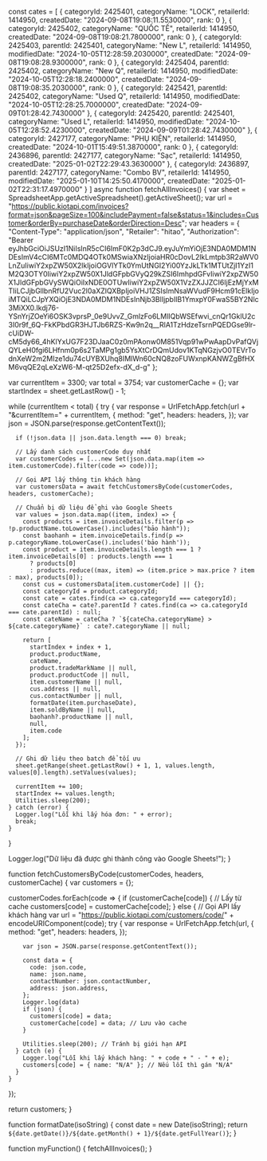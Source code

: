 const cates = [ 
    {
      categoryId: 2425401,
      categoryName: "LOCK",
      retailerId: 1414950,
      createdDate: "2024-09-08T19:08:11.5530000",
      rank: 0
    },
    {
      categoryId: 2425402,
      categoryName: "QUỐC TẾ",
      retailerId: 1414950,
      createdDate: "2024-09-08T19:08:21.7800000",
      rank: 0
    },
    {
      categoryId: 2425403,
      parentId: 2425401,
      categoryName: "New L",
      retailerId: 1414950,
      modifiedDate: "2024-10-05T12:28:59.2030000",
      createdDate: "2024-09-08T19:08:28.9300000",
      rank: 0
    },
    {
      categoryId: 2425404,
      parentId: 2425402,
      categoryName: "New Q",
      retailerId: 1414950,
      modifiedDate: "2024-10-05T12:28:18.2400000",
      createdDate: "2024-09-08T19:08:35.2030000",
      rank: 0
    },
    {
      categoryId: 2425421,
      parentId: 2425402,
      categoryName: "Used Q",
      retailerId: 1414950,
      modifiedDate: "2024-10-05T12:28:25.7000000",
      createdDate: "2024-09-09T01:28:42.7430000"
    },
    {
      categoryId: 2425420,
      parentId: 2425401,
      categoryName: "Used L",
      retailerId: 1414950,
      modifiedDate: "2024-10-05T12:28:52.4230000",
      createdDate: "2024-09-09T01:28:42.7430000"
    },
    {
      categoryId: 2427177,
      categoryName: "PHỤ KIỆN",
      retailerId: 1414950,
      createdDate: "2024-10-01T15:49:51.3870000",
      rank: 0
    },
    {
      categoryId: 2436896,
      parentId: 2427177,
      categoryName: "Sạc",
      retailerId: 1414950,
      createdDate: "2025-01-02T22:29:43.3630000"
    },
    {
      categoryId: 2436897,
      parentId: 2427177,
      categoryName: "Combo BV",
      retailerId: 1414950,
      modifiedDate: "2025-01-10T14:25:50.4170000",
      createdDate: "2025-01-02T22:31:17.4970000"
    }
  ]
async function fetchAllInvoices() {
  var sheet = SpreadsheetApp.getActiveSpreadsheet().getActiveSheet();
  var url = "https://public.kiotapi.com/invoices?format=json&pageSize=100&includePayment=false&status=1&includes=Customer&orderBy=purchaseDate&orderDirection=Desc";
  var headers = {
    "Content-Type": "application/json",
    "Retailer": "hitao",
    "Authorization": "Bearer eyJhbGciOiJSUzI1NiIsInR5cCI6ImF0K2p3dCJ9.eyJuYmYiOjE3NDA0MDM1NDEsImV4cCI6MTc0MDQ4OTk0MSwiaXNzIjoiaHR0cDovL2lkLmtpb3R2aWV0LnZuIiwiY2xpZW50X2lkIjoiOGVlYTk0YmUtNGI2Yi00YzJkLTk1MTUtZjI1YzI1M2Q3OTY0IiwiY2xpZW50X1JldGFpbGVyQ29kZSI6ImhpdGFvIiwiY2xpZW50X1JldGFpbGVySWQiOiIxNDE0OTUwIiwiY2xpZW50X1VzZXJJZCI6IjEzMjYxMTIiLCJjbGllbnRfU2Vuc2l0aXZlQXBpIjoiVHJ1ZSIsImNsaWVudF9Hcm91cElkIjoiMTQiLCJpYXQiOjE3NDA0MDM1NDEsInNjb3BlIjpbIlB1YmxpY0FwaS5BY2Nlc3MiXX0.Ikdj76-YSnYrjZOeYi6OSK3vprsP_0e9UvvZ_GmlzFo6LMlIQbWSEfwvi_cnQr1GklU2c3I0r9f_6Q-FkKPbdGR3HJTJb6RZS-Kw9n2q__RlA1TzHdzeTsrnPQEDGse9lr-cUiDW-cM5dy66_4hKlYxUG7F23DJaaC0z0mPAonw0M851Vqp91wPwAapDvPafQVjQYLeH0fgi6LHfnm0p6s2TaMPg1gb5YsXtCrDQmUdov1KTqNGzjvO0TEVrTodnXeW2m2MIze1du74cUYBXUhq8IMlWn60cNQ8zoFUWxnpKANWZgBfHXM6vqQE2qLeXzW6-M-qt25D2efx-dX_d-g"
  };

  var currentItem = 3300;
  var total = 3754;
  var customerCache = {};
  var startIndex = sheet.getLastRow() - 1;

  while (currentItem < total) {
    try {
      var response = UrlFetchApp.fetch(url + "&currentItem=" + currentItem, {
        method: "get",
        headers: headers,
      });
      var json = JSON.parse(response.getContentText());

      if (!json.data || json.data.length === 0) break;

      // Lấy danh sách customerCode duy nhất
      var customerCodes = [...new Set(json.data.map(item => item.customerCode).filter(code => code))];

      // Gọi API lấy thông tin khách hàng
      var customersData = await fetchCustomersByCode(customerCodes, headers, customerCache);

      // Chuẩn bị dữ liệu để ghi vào Google Sheets
      var values = json.data.map((item, index) => {
        const products = item.invoiceDetails.filter(p => !p.productName.toLowerCase().includes("bảo hành"));
        const baohanh = item.invoiceDetails.find(p => p.categoryName.toLowerCase().includes('bảo hành'));
        const product = item.invoiceDetails.length === 1 ? item.invoiceDetails[0] : products.length === 1 
          ? products[0] 
          : products.reduce((max, item) => (item.price > max.price ? item : max), products[0]);
        const cus = customersData[item.customerCode] || {};
        const categoryId = product.categoryId;
        const cate = cates.find(ca => ca.categoryId === categoryId);
        const cateCha = cate?.parentId ? cates.find(ca => ca.categoryId === cate.parentId) : null;
        const cateName = cateCha ? `${cateCha.categoryName} > ${cate.categoryName}` : cate?.categoryName || null;

        return [
          startIndex + index + 1,
          product.productName,
          cateName,
          product.tradeMarkName || null,
          product.productCode || null,
          item.customerName || null,
          cus.address || null,
          cus.contactNumber || null,
          formatDate(item.purchaseDate),
          item.soldByName || null,
          baohanh?.productName || null,
          null,
          item.code
        ];
      });

      // Ghi dữ liệu theo batch để tối ưu
      sheet.getRange(sheet.getLastRow() + 1, 1, values.length, values[0].length).setValues(values);

      currentItem += 100;
      startIndex += values.length;
      Utilities.sleep(200);
    } catch (error) {
      Logger.log("Lỗi khi lấy hóa đơn: " + error);
      break;
    }
  }

  Logger.log("Dữ liệu đã được ghi thành công vào Google Sheets!");
}

function fetchCustomersByCode(customerCodes, headers, customerCache) {
  var customers = {};

  customerCodes.forEach(code => {
    if (customerCache[code]) {
      // Lấy từ cache
      customers[code] = customerCache[code];
    } else {
      // Gọi API lấy khách hàng
      var url = "https://public.kiotapi.com/customers/code/" + encodeURIComponent(code);
      try {
        var response = UrlFetchApp.fetch(url, {
          method: "get",
          headers: headers,
        });

        var json = JSON.parse(response.getContentText());

        const data = {
          code: json.code,
          name: json.name,
          contactNumber: json.contactNumber,
          address: json.address,
        };
        Logger.log(data)
        if (json) {
          customers[code] = data;
          customerCache[code] = data; // Lưu vào cache
        }
        
        Utilities.sleep(200); // Tránh bị giới hạn API
      } catch (e) {
        Logger.log("Lỗi khi lấy khách hàng: " + code + " - " + e);
        customers[code] = { name: "N/A" }; // Nếu lỗi thì gán "N/A"
      }
    }
  });

  return customers;
}


function formatDate(isoString) {
  const date = new Date(isoString);
  return `${date.getDate()}/${date.getMonth() + 1}/${date.getFullYear()}`;
}

function myFunction() {
  fetchAllInvoices();
}
